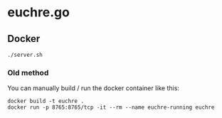 # euchre.go

## Docker

```
./server.sh
```

### Old method

You can manually build / run the docker container like this:
```
docker build -t euchre .
docker run -p 8765:8765/tcp -it --rm --name euchre-running euchre
```
